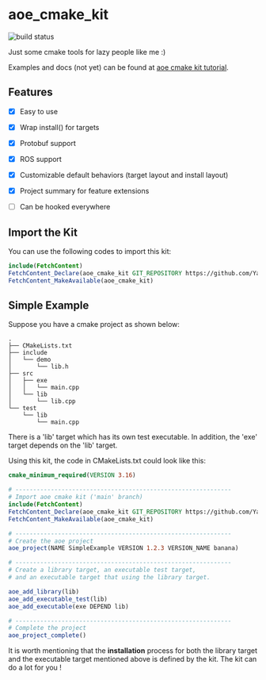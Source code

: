 # aoe_cmake_kit

![build status](https://github.com/Yarten/aoe_cmake_kit_tutorial/actions/workflows/cmake-ubuntu-multi-compiler.yml/badge.svg)

Just some cmake tools for lazy people like me :)

Examples and docs (not yet) can be found at [aoe cmake kit tutorial](https://github.com/Yarten/aoe_cmake_kit_tutorial).


## Features

- [x] Easy to use
- [x] Wrap install() for targets
- [x] Protobuf support
- [x] ROS support
- [x] Customizable default behaviors (target layout and install layout)
- [x] Project summary for feature extensions
- [ ] Can be hooked everywhere


## Import the Kit

You can use the following codes to import this kit:

```cmake
include(FetchContent)
FetchContent_Declare(aoe_cmake_kit GIT_REPOSITORY https://github.com/Yarten/aoe_cmake_kit.git GIT_TAG main)
FetchContent_MakeAvailable(aoe_cmake_kit)
```


## Simple Example

Suppose you have a cmake project as shown below:

```text
.
├── CMakeLists.txt
├── include
│   └── demo
│       └── lib.h
├── src
│   ├── exe
│   │   └── main.cpp
│   └── lib
│       └── lib.cpp
└── test
    └── lib
        └── main.cpp

```

There is a 'lib' target which has its own test executable.
In addition, the 'exe' target depends on the 'lib' target.

Using this kit, the code in CMakeLists.txt could look like this:

```cmake
cmake_minimum_required(VERSION 3.16)

# -------------------------------------------------------------
# Import aoe cmake kit ('main' branch)
include(FetchContent)
FetchContent_Declare(aoe_cmake_kit GIT_REPOSITORY https://github.com/Yarten/aoe_cmake_kit.git GIT_TAG main)
FetchContent_MakeAvailable(aoe_cmake_kit)

# -------------------------------------------------------------
# Create the aoe project
aoe_project(NAME SimpleExample VERSION 1.2.3 VERSION_NAME banana)

# -------------------------------------------------------------
# Create a library target, an executable test target,
# and an executable target that using the library target.

aoe_add_library(lib)
aoe_add_executable_test(lib)
aoe_add_executable(exe DEPEND lib)

# -------------------------------------------------------------
# Complete the project
aoe_project_complete()
```

It is worth mentioning that the **installation** process 
for both the library target and the executable target mentioned above is defined by the kit.
The kit can do a lot for you !

